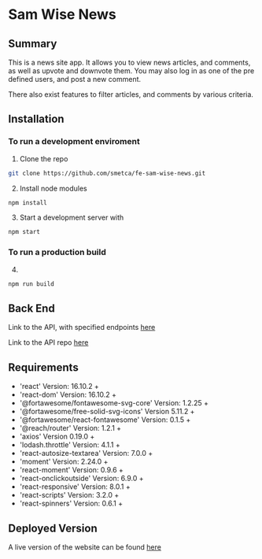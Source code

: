 # Sam Wise News

## Summary

This is a news site app. It allows you to view news articles, and comments, as well as upvote and downvote them. You may also log in as one of the pre defined users, and post a new comment.

There also exist features to filter articles, and comments by various criteria.

## Installation

### To run a development enviroment

1. Clone the repo

```bash
git clone https://github.com/smetca/fe-sam-wise-news.git
```

2. Install node modules

```bash
npm install
```

3. Start a development server with

```bash
npm start
```

### To run a production build

4.

```bash
npm run build
```

## Back End

Link to the API, with specified endpoints [here](https://sam-wise-news.herokuapp.com/api)

Link to the API repo [here](https://github.com/smetca/sam-wise-news.git)

## Requirements


- 'react' Version: 16.10.2 +
- 'react-dom' Version: 16.10.2 +
- '@fortawesome/fontawesome-svg-core' Version: 1.2.25 +
- '@fortawesome/free-solid-svg-icons' Version 5.11.2 +
- '@fortawesome/react-fontawesome' Version: 0.1.5 +
- '@reach/router' Version: 1.2.1 +
- 'axios' Version 0.19.0 +
- 'lodash.throttle' Version: 4.1.1 +
- 'react-autosize-textarea' Version: 7.0.0 +
- 'moment' Version: 2.24.0 +
- 'react-moment' Version: 0.9.6 +
- 'react-onclickoutside' Version: 6.9.0 +
- 'react-responsive' Version: 8.0.1 +
- 'react-scripts' Version: 3.2.0 +
- 'react-spinners' Version: 0.6.1 +

## Deployed Version

A live version of the website can be found [here](https://sam-wise-news.netlify.com)